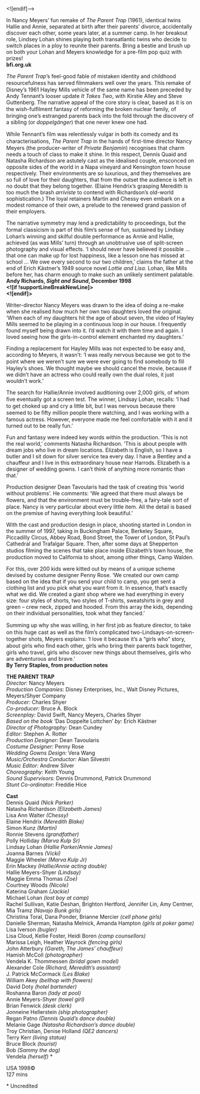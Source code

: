 

<![endif]-->

In Nancy Meyers’ fun remake of _The Parent Trap_ (1961), identical twins Hallie and Annie, separated at birth after their parents’ divorce, accidentally discover each other, some years later, at a summer camp. In her breakout role, Lindsey Lohan shines playing both transatlantic twins who decide to switch places in a ploy to reunite their parents. Bring a bestie and brush up on both your Lohan and Meyers knowledge for a pre-film pop quiz with prizes!  
**bfi.org.uk**  

_The Parent Trap_’s feel-good fable of mistaken identity and childhood resourcefulness has served ﬁlmmakers well over the years. This remake of Disney’s 1961 Hayley Mills vehicle of the same name has been preceded by Andy Tennant’s looser update _It Takes Two_, with Kirstie Alley and Steve Guttenberg. The narrative appeal of the core story is clear, based as it is on the wish-fulﬁlment fantasy of reforming the broken nuclear family, of bringing one’s estranged parents back into the fold through the discovery of a sibling (or _doppelgänger_) that one never knew one had.

While Tennant’s ﬁlm was relentlessly vulgar in both its comedy and its characterisations, _The Parent Trap_ in the hands of ﬁrst-time director Nancy Meyers (the producer-writer of _Private Benjamin_) recognises that charm needs a touch of class to make it shine. In this respect, Dennis Quaid and Natasha Richardson are astutely cast as the idealised couple, ensconced on opposite sides of the world in a Napa vineyard and Kensington town house respectively. Their environments are so luxurious, and they themselves are so full of love for their daughters, that from the outset the audience is left in no doubt that they belong together. (Elaine Hendrix’s grasping Meredith is too much the brash _arriviste_ to contend with Richardson’s old-world sophistication.) The loyal retainers Martin and Chessy even embark on a modest romance of their own, a prelude to the renewed grand passion of their employers.

The narrative symmetry may lend a predictability to proceedings, but the formal classicism is part of this ﬁlm’s sense of fun, sustained by Lindsay Lohan’s winning and skilful double performance as Annie and Hallie, achieved (as was Mills’ turn) through an unobtrusive use of split-screen photography and visual effects. ‘I should never have believed it possible …  that one can make up for lost happiness, like a lesson one has missed at school …  We owe every second to our two children,’ claims the father at the end of Erich Kästner’s 1949 source novel _Lottie and Lisa._ Lohan, like Mills before her, has charm enough to make such an unlikely sentiment palatable.  
**Andy Richards, _Sight and Sound_, December 1998  
<![if !supportLineBreakNewLine]>  
<![endif]>**

Writer-director Nancy Meyers was drawn to the idea of doing a re-make when she realised how much her own two daughters loved the original. ‘When each of my daughters hit the age of about seven, the video of Hayley Mills seemed to be playing in a continuous loop in our house. I frequently found myself being drawn into it. I’d watch it with them time and again. I loved seeing how the girls-in-control element enchanted my daughters.’

Finding a replacement for Hayley Mills was not expected to be easy and, according to Meyers, it wasn’t: ‘I was really nervous because we got to the point where we weren’t sure we were ever going to ﬁnd somebody to ﬁll Hayley’s shoes. We thought maybe we should cancel the movie, because if we didn’t have an actress who could really own the dual roles, it just wouldn’t work.’

The search for Hallie/Annie involved auditioning over 2,000 girls, of whom ﬁve eventually got a screen test. The winner, Lindsay Lohan, recalls: ‘I had to get choked up and cry a little bit, but I was nervous because there seemed to be ﬁfty million people there watching, and I was working with a famous actress. However, everyone made me feel comfortable with it and it turned out to be really fun.’

Fun and fantasy were indeed key words within the production. ‘This is not the real world,’ comments Natasha Richardson. ‘This is about people with dream jobs who live in dream locations. Elizabeth is English, so I have a butler and I sit down for silver service tea every day. I have a Bentley and a chauffeur and I live in this extraordinary house near Harrods. Elizabeth is a designer of wedding gowns. I can’t think of anything more romantic than that.’

Production designer Dean Tavoularis had the task of creating this ‘world without problems’. He comments: ‘We agreed that there must always be ﬂowers, and that the environment must be trouble-free, a fairy-tale sort of place. Nancy is very particular about every little item. All the detail is based on the premise of having everything look beautiful.’

With the cast and production design in place, shooting started in London in the summer of 1997, taking in Buckingham Palace, Berkeley Square, Piccadilly Circus, Abbey Road, Bond Street, the Tower of London, St Paul’s Cathedral and Trafalgar Square. Then, after some days at Shepperton studios ﬁlming the scenes that take place inside Elizabeth’s town house, the production moved to California to shoot, among other things, Camp Walden.

For this, over 200 kids were kitted out by means of a unique scheme devised by costume designer Penny Rose. ‘We created our own camp based on the idea that if you send your child to camp, you get sent a clothing list and you pick what you want from it. In essence, that’s exactly what we did. We created a giant shop where we had everything in every size: four styles of shorts, two styles of T-shirts, sweatshirts in grey and green – crew neck, zipped and hooded. From this array the kids, depending on their individual personalities, took what they fancied.’

Summing up why she was willing, in her ﬁrst job as feature director, to take on this huge cast as well as the ﬁlm’s complicated two-Lindsays-on-screen-together shots, Meyers explains: ‘I love it because it’s a “girls who” story, about girls who ﬁnd each other, girls who bring their parents back together, girls who travel, girls who discover new things about themselves, girls who are adventurous and brave.’  
**By Terry Staples, from production notes**  

**THE PARENT TRAP**  
_Director:_ Nancy Meyers  
_Production Companies:_ Disney Enterprises, Inc., Walt Disney Pictures, Meyers/Shyer Company  
_Producer:_ Charles Shyer  
_Co-producer:_ Bruce A. Block  
_Screenplay:_ David Swift, Nancy Meyers, Charles Shyer  
_Based on the book_ ‘Das Doppelte Lottchen’ _by:_ Erich Kästner  
_Director of Photography:_ Dean Cundey  
_Editor:_ Stephen A. Rotter  
_Production Designer:_ Dean Tavoularis  
_Costume Designer:_ Penny Rose  
_Wedding Gowns Design:_ Vera Wang  
_Music/Orchestra Conductor:_ Alan Silvestri  
_Music Editor:_ Andrew Silver  
_Choreography:_ Keith Young  
_Sound Supervisors:_ Dennis Drummond, Patrick Drummond  
_Stunt Co-ordinator:_ Freddie Hice  

**Cast**  
Dennis Quaid _(Nick Parker)_  
Natasha Richardson _(Elizabeth James)_  
Lisa Ann Walter _(Chessy)_  
Elaine Hendrix _(Meredith Blake)_  
Simon Kunz _(Martin)_  
Ronnie Stevens _(grandfather)_  
Polly Holliday _(Marva Kulp Sr)_  
Lindsay Lohan _(Hallie Parker/Annie James)_  
Joanna Barnes _(Vicki)_  
Maggie Wheeler _(Marva Kulp Jr)_  
Erin Mackey _(Hallie/Annie acting double)_  
Hallie Meyers-Shyer _(Lindsay)_  
Maggie Emma Thomas _(Zoe)_  
Courtney Woods _(Nicole)_  
Katerina Graham _(Jackie)_  
Michael Lohan _(lost boy at camp)_  
Rachel Sullivan, Katie Deshan, Brighton Hertford, Jennifer Lin,
Amy Centner, Mia Tramz _(Navajo Bunk girls)_  
Christina Toral, Dana Ponder, Brianne Mercier _(cell phone girls)_  
Danielle Sherman, Natasha Melnick, Amanda Hampton
_(girls at poker game)_  
Lisa Iverson _(bugler)_  
Lisa Cloud, Kellie Foster, Heidi Boren _(camp counsellors)_  
Marissa Leigh, Heather Wayrock _(fencing girls)_  
John Atterbury _(Gareth, The James’ chauffeur)_  
Hamish McColl _(photographer)_  
Vendela K. Thommessen _(bridal gown model)_  
Alexander Cole _(Richard, Meredith’s assistant)_  
J. Patrick McCormack _(Les Blake)_  
William Akey _(bellhop with flowers)_  
David Doty _(hotel bartender)_  
Roshanna Baron _(lady at pool)_  
Annie Meyers-Shyer _(towel girl)_  
Brian Fenwick _(desk clerk)_  
Jonneine Hellerstein _(ship photographer)_  
Regan Patno _(Dennis Quaid’s dance double)_  
Melanie Gage _(Natasha Richardson’s dance double)_  
Troy Christian, Denise Holland _(QE2 dancers)_  
Terry Kerr _(living statue)_  
Bruce Block _(tourist)_  
Bob _(Sammy the dog)_  
Vendela _(herself)_ *  

USA 1998©  
127 mins  

\* Uncredited
<!--stackedit_data:
eyJoaXN0b3J5IjpbLTYyNzkxMjYyXX0=
-->